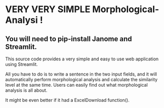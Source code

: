# VERY VERY SIMPLE Morphological-Analysi !

## You will need to pip-install Janome and Streamlit.
This source code provides a very simple and easy to use web application using Streamlit.

All you have to do is to write a sentence in the two input fields, and 
 it will automatically perform morphological analysis and calculate the similarity level at the same time.
 Users can easily find out what morphological analysis is all about.

It might be even better if it had a ExcelDownload function().
